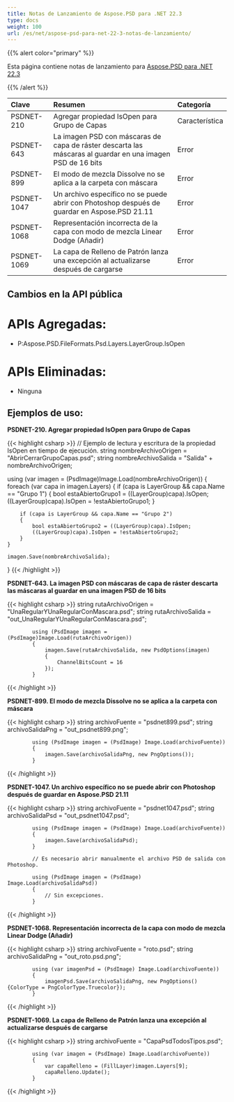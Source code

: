 ```yaml
---
title: Notas de Lanzamiento de Aspose.PSD para .NET 22.3
type: docs
weight: 100
url: /es/net/aspose-psd-para-net-22-3-notas-de-lanzamiento/
---
```


{{% alert color="primary" %}}

Esta página contiene notas de lanzamiento para [Aspose.PSD para .NET 22.3](https://www.nuget.org/packages/Aspose.PSD/)

{{% /alert %}}

|**Clave**|**Resumen**|**Categoría**|
| :- | :- | :- |
|PSDNET-210|Agregar propiedad IsOpen para Grupo de Capas|Característica|
|PSDNET-643|La imagen PSD con máscaras de capa de ráster descarta las máscaras al guardar en una imagen PSD de 16 bits|Error|
|PSDNET-899|El modo de mezcla Dissolve no se aplica a la carpeta con máscara|Error|
|PSDNET-1047|Un archivo específico no se puede abrir con Photoshop después de guardar en Aspose.PSD 21.11|Error|
|PSDNET-1068|Representación incorrecta de la capa con modo de mezcla Linear Dodge (Añadir)|Error|
|PSDNET-1069|La capa de Relleno de Patrón lanza una excepción al actualizarse después de cargarse|Error|


## **Cambios en la API pública**
# **APIs Agregadas:**

- P:Aspose.PSD.FileFormats.Psd.Layers.LayerGroup.IsOpen


# **APIs Eliminadas:**

- Ninguna


## **Ejemplos de uso:**

**PSDNET-210. Agregar propiedad IsOpen para Grupo de Capas**

{{< highlight csharp >}}
// Ejemplo de lectura y escritura de la propiedad IsOpen en tiempo de ejecución.
string nombreArchivoOrigen = "AbrirCerrarGrupoCapas.psd";
string nombreArchivoSalida = "Salida" + nombreArchivoOrigen;

using (var imagen = (PsdImage)Image.Load(nombreArchivoOrigen))
{
    foreach (var capa in imagen.Layers)
    {
        if (capa is LayerGroup && capa.Name == "Grupo 1")
        {
            bool estaAbiertoGrupo1 = ((LayerGroup)capa).IsOpen;
            ((LayerGroup)capa).IsOpen = !estaAbiertoGrupo1;
        }

        if (capa is LayerGroup && capa.Name == "Grupo 2")
        {
            bool estaAbiertoGrupo2 = ((LayerGroup)capa).IsOpen;           
            ((LayerGroup)capa).IsOpen = !estaAbiertoGrupo2;
        }
    }

    imagen.Save(nombreArchivoSalida);
}
{{< /highlight >}}

**PSDNET-643. La imagen PSD con máscaras de capa de ráster descarta las máscaras al guardar en una imagen PSD de 16 bits**

{{< highlight csharp >}}
            string rutaArchivoOrigen = "UnaRegularYUnaRegularConMascara.psd";
            string rutaArchivoSalida = "out_UnaRegularYUnaRegularConMascara.psd";

            using (PsdImage imagen = (PsdImage)Image.Load(rutaArchivoOrigen))
            {
                imagen.Save(rutaArchivoSalida, new PsdOptions(imagen)
                {
                    ChannelBitsCount = 16
                });
            }
{{< /highlight >}}

**PSDNET-899. El modo de mezcla Dissolve no se aplica a la carpeta con máscara**

{{< highlight csharp >}}
            string archivoFuente = "psdnet899.psd";
            string archivoSalidaPng = "out_psdnet899.png";

            using (PsdImage imagen = (PsdImage) Image.Load(archivoFuente))
            {
                imagen.Save(archivoSalidaPng, new PngOptions());
            }
{{< /highlight >}}

**PSDNET-1047. Un archivo específico no se puede abrir con Photoshop después de guardar en Aspose.PSD 21.11**

{{< highlight csharp >}}
            string archivoFuente = "psdnet1047.psd";
            string archivoSalidaPsd = "out_psdnet1047.psd";

            using (PsdImage imagen = (PsdImage) Image.Load(archivoFuente))
            {
                imagen.Save(archivoSalidaPsd);
            }

            // Es necesario abrir manualmente el archivo PSD de salida con Photoshop.

            using (PsdImage imagen = (PsdImage) Image.Load(archivoSalidaPsd))
            {
                // Sin excepciones.
            }
{{< /highlight >}}

**PSDNET-1068. Representación incorrecta de la capa con modo de mezcla Linear Dodge (Añadir)**

{{< highlight csharp >}}
            string archivoFuente = "roto.psd";
            string archivoSalidaPng = "out_roto.psd.png";

            using (var imagenPsd = (PsdImage) Image.Load(archivoFuente))
            {
                imagenPsd.Save(archivoSalidaPng, new PngOptions() {ColorType = PngColorType.Truecolor});
            }
{{< /highlight >}}

**PSDNET-1069. La capa de Relleno de Patrón lanza una excepción al actualizarse después de cargarse**

{{< highlight csharp >}}
            string archivoFuente = "CapaPsdTodosTipos.psd";

            using (var imagen = (PsdImage) Image.Load(archivoFuente))
            {
                var capaRelleno = (FillLayer)imagen.Layers[9];
                capaRelleno.Update();
            }
{{< /highlight >}}
